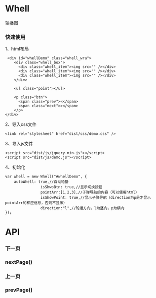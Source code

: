 # Whell
轮播图

### 快速使用 
1、html布局
```
 <div id="whellDemo" class="whell_wra">
    <div class="whell_box">
      <div class="whell_item"><img src="" /></div>
      <div class="whell_item"><img src="" /></div>
      <div class="whell_item"><img src="" /></div>
    </div>

    <ul class="point"></ul>

    <p class="btn">
      <span class="prev"><</span>
      <span class="next">></span>
    </p>
</div>

```

2、导入css文件
```
<link rel="stylesheet" href="dist/css/demo.css" /> 
```

3、导入js文件

```
<script src="dist/js/jquery.min.js"></script>
<script src="dist/js/demo.js"></script>

```

4、初始化

```
var whell = new Whell("#whellDemo", {
    autoWhell: true,//自动轮播
				isShwoBtn: true,//显示切换按钮
				pointArr:[1,2,3],//子弹导航的内容（可以使用html）
				isShowPoint: true,//显示子弹导航（direction为p是才显示pointArr的相应信息，否则不显示）
				direction:"l",//轮播方向，l为竖向，p为横向
});

```


# API
### 下一页
### nextPage()

### 上一页
### prevPage()
